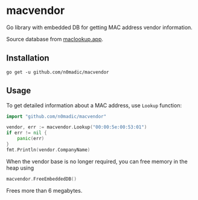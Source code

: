 # macvendor

Go library with embedded DB for getting MAC address vendor information.

Source database from [maclookup.app](https://maclookup.app/).

## Installation

`go get -u github.com/n0madic/macvendor`

## Usage

To get detailed information about a MAC address, use `Lookup` function:

```go
import "github.com/n0madic/macvendor"

vendor, err := macvendor.Lookup("00:00:5e:00:53:01")
if err != nil {
    panic(err)
}
fmt.Println(vendor.CompanyName)
```

When the vendor base is no longer required, you can free memory in the heap using

```go
macvendor.FreeEmbeddedDB()
```

Frees more than 6 megabytes.
